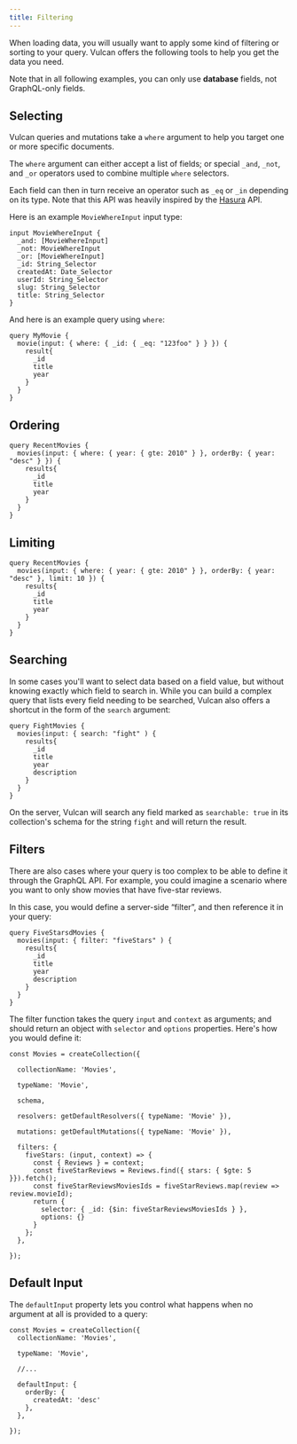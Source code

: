 ```yaml
---
title: Filtering
---
```


When loading data, you will usually want to apply some kind of filtering or sorting to your query. Vulcan offers the following tools to help you get the data you need. 

Note that in all following examples, you can only use **database** fields, not GraphQL-only fields. 

## Selecting

Vulcan queries and mutations take a `where` argument to help you target one or more specific documents.

The `where` argument can either accept a list of fields; or special `_and`, `_not`, and `_or` operators used to combine multiple `where` selectors. 

Each field can then in turn receive an operator such as `_eq` or `_in` depending on its type. Note that this API was heavily inspired by the [Hasura](https://docs.hasura.io/1.0/graphql/manual/queries/query-filters.html) API. 

Here is an example `MovieWhereInput` input type:

```
input MovieWhereInput {
  _and: [MovieWhereInput]
  _not: MovieWhereInput
  _or: [MovieWhereInput]
  _id: String_Selector
  createdAt: Date_Selector
  userId: String_Selector
  slug: String_Selector
  title: String_Selector
}
```

And here is an example query using `where`: 

```
query MyMovie {
  movie(input: { where: { _id: { _eq: "123foo" } } }) {
    result{
      _id
      title
      year
    }
  }
}
```

## Ordering

```
query RecentMovies {
  movies(input: { where: { year: { gte: 2010" } }, orderBy: { year: "desc" } }) {
    results{
      _id
      title
      year
    }
  }
}
```

## Limiting

```
query RecentMovies {
  movies(input: { where: { year: { gte: 2010" } }, orderBy: { year: "desc" }, limit: 10 }) {
    results{
      _id
      title
      year
    }
  }
}
```

## Searching

In some cases you'll want to select data based on a field value, but without knowing exactly which field to search in. While you can build a complex query that lists every field needing to be searched, Vulcan also offers a shortcut in the form of the `search` argument: 

```
query FightMovies {
  movies(input: { search: "fight" ) {
    results{
      _id
      title
      year
      description
    }
  }
}
```

On the server, Vulcan will search any field marked as `searchable: true` in its collection's schema for the string `fight` and will return the result. 

## Filters

There are also cases where your query is too complex to be able to define it through the GraphQL API. For example, you could imagine a scenario where you want to only show movies that have five-star reviews.

In this case, you would define a server-side “filter”, and then reference it in your query:

```
query FiveStarsdMovies {
  movies(input: { filter: "fiveStars" ) {
    results{
      _id
      title
      year
      description
    }
  }
}
```

The filter function takes the query `input` and `context` as arguments; and should return an object with `selector` and `options` properties. Here's how you would define it:

```
const Movies = createCollection({

  collectionName: 'Movies',

  typeName: 'Movie',

  schema,

  resolvers: getDefaultResolvers({ typeName: 'Movie' }),

  mutations: getDefaultMutations({ typeName: 'Movie' }),

  filters: {
    fiveStars: (input, context) => {
      const { Reviews } = context;
      const fiveStarReviews = Reviews.find({ stars: { $gte: 5 }}).fetch();
      const fiveStarReviewsMoviesIds = fiveStarReviews.map(review => review.movieId);
      return {
        selector: { _id: {$in: fiveStarReviewsMoviesIds } },
        options: {}
      }
    };
  },

});
```

## Default Input

The `defaultInput` property lets you control what happens when no argument at all is provided to a query:

```
const Movies = createCollection({
  collectionName: 'Movies',

  typeName: 'Movie',

  //...

  defaultInput: {
    orderBy: {
      createdAt: 'desc'
    },
  },

});
```
